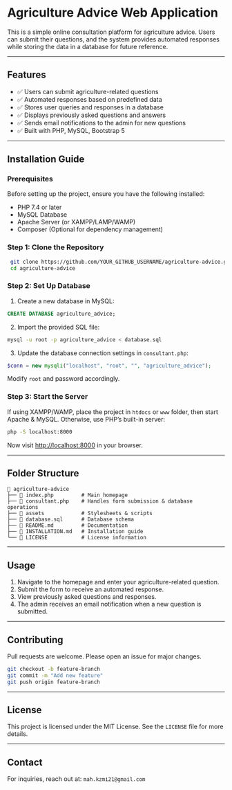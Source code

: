 # Agriculture Advice Web Application

This is a simple online consultation platform for agriculture advice. Users can submit their questions, and the system provides automated responses while storing the data in a database for future reference.

---

## Features

- ✅ Users can submit agriculture-related questions
- ✅ Automated responses based on predefined data
- ✅ Stores user queries and responses in a database
- ✅ Displays previously asked questions and answers
- ✅ Sends email notifications to the admin for new questions
- ✅ Built with PHP, MySQL, Bootstrap 5

---

## Installation Guide

### Prerequisites

Before setting up the project, ensure you have the following installed:

- PHP 7.4 or later
- MySQL Database
- Apache Server (or XAMPP/LAMP/WAMP)
- Composer (Optional for dependency management)

### Step 1: Clone the Repository

```bash
 git clone https://github.com/YOUR_GITHUB_USERNAME/agriculture-advice.git
 cd agriculture-advice
```

### Step 2: Set Up Database

1. Create a new database in MySQL:
```sql
CREATE DATABASE agriculture_advice;
```
2. Import the provided SQL file:
```bash
mysql -u root -p agriculture_advice < database.sql
```
3. Update the database connection settings in `consultant.php`:
```php
$conn = new mysqli("localhost", "root", "", "agriculture_advice");
```
Modify `root` and password accordingly.

### Step 3: Start the Server

If using XAMPP/WAMP, place the project in `htdocs` or `www` folder, then start Apache & MySQL. Otherwise, use PHP’s built-in server:

```bash
php -S localhost:8000
```

Now visit [http://localhost:8000](http://localhost:8000) in your browser.

---

## Folder Structure

```
📂 agriculture-advice
├── 📄 index.php         # Main homepage
├── 📄 consultant.php    # Handles form submission & database operations
├── 📂 assets            # Stylesheets & scripts
├── 📄 database.sql      # Database schema
├── 📄 README.md         # Documentation
├── 📄 INSTALLATION.md   # Installation guide
└── 📄 LICENSE           # License information
```

---

## Usage

1. Navigate to the homepage and enter your agriculture-related question.
2. Submit the form to receive an automated response.
3. View previously asked questions and responses.
4. The admin receives an email notification when a new question is submitted.

---

## Contributing

Pull requests are welcome. Please open an issue for major changes.

```bash
git checkout -b feature-branch
git commit -m "Add new feature"
git push origin feature-branch
```

---

## License

This project is licensed under the MIT License. See the `LICENSE` file for more details.

---

## Contact

For inquiries, reach out at: `mah.kzmi21@gmail.com`


